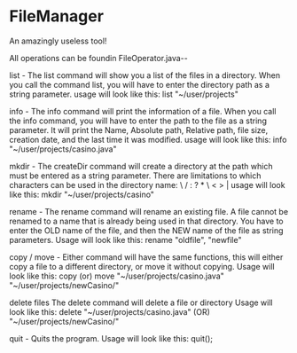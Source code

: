 # FileManager

An amazingly useless tool!

All operations can be foundin FileOperator.java--

list - 
The list command will show you a list of the files in a directory. When you call the command list, you will have to 
enter the directory path as a string parameter.
usage will look like this: list
"~/user/projects"


info -
The info command will print the information of a file. When you call the info command, you will have to enter the path 
to the file as a string parameter. It will print the Name, Absolute path, Relative path, file size, creation date, and 
the last time it was modified.
usage will look like this: 
info
"~/user/projects/casino.java"



mkdir - 
The createDir command will create a directory at the path which must be entered as a string parameter. There are 
limitations to which characters can be used in the directory name: \\ / : ? * \ < > |
usage will look like this: 
mkdir
"~/user/projects/casino"


rename -
The rename command will rename an existing file. A file cannot be renamed to a name that is already being used in that
directory. You have to enter the OLD name of the file, and then the NEW name of the file as string parameters.
Usage will look like this: 
rename
"oldfile", "newfile"


copy / move - 
Either command will have the same functions, this will either copy a file to a different directory, or move it without
copying.
Usage will look like this:
copy (or) move
"~/user/projects/casino.java"
"~/user/projects/newCasino/"


delete files
The delete command will delete a file or directory
Usage will look like this:
delete
"~/user/projects/casino.java" (OR) "~/user/projects/newCasino/"



quit -
Quits the program.
Usage will look like this: quit();